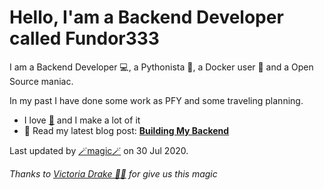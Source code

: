 
# Hello, I'am a Backend Developer called Fundor333

I am a Backend Developer 💻, a Pythonista 🐍, a Docker user 🐋 and a Open Source maniac.

In my past I have done some work as PFY and some traveling planning.
- I love [🍵](https://digitaltearoom.com/pages/about/) and I make a lot of it
- 📰 Read my latest blog post: **[Building My Backend](https://fundor333.com/post/2020/building-my-backend/)**

Last updated by [🪄magic🪄](https://victoria.dev/blog/go-automate-your-github-profile-readme/) on 30 Jul 2020.

*Thanks to [Victoria Drake 🧙‍♀️](https://victoria.dev/blog/go-automate-your-github-profile-readme/) for give us this magic*
